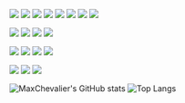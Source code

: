 ![](https://img.shields.io/badge/C%23-%23CD00CD?logo=Csharp&logoColor=white&label=Code)
![](https://img.shields.io/badge/Python-%23CD00CD?logo=python&logoColor=white&label=Code)
![](https://img.shields.io/badge/Java-%23CD00CD?logo=java&logoColor=white&label=Code)
![](https://img.shields.io/badge/JavaScript-%23CD00CD?logo=javascript&logoColor=white&label=Code)
![](https://img.shields.io/badge/TypeScript-%23CD00CD?logo=TypeScript&logoColor=white&label=Code)
![](https://img.shields.io/badge/Dart-%23CD00CD?logo=dart&logoColor=white&label=Code)
![](https://img.shields.io/badge/PHP-%23CD00CD?logo=PHP&logoColor=white&label=Code)
![](https://img.shields.io/badge/Golang-%23CD00CD?logo=Go&logoColor=white&label=Code)

![](https://img.shields.io/badge/Django-%23CD00CD?logo=Django&logoColor=white&label=Framework)
![](https://img.shields.io/badge/Flutter-%23CD00CD?logo=flutter&logoColor=white&label=Framework)
![](https://img.shields.io/badge/Angular-%23CD00CD?logo=Angular&logoColor=white&label=Framework)
![](https://img.shields.io/badge/Node.js-%23CD00CD?logo=Node.js&logoColor=white&label=Framework)

![](https://img.shields.io/badge/MySQL-%23CD00CD?logo=mysql&logoColor=white&label=Data)
![](https://img.shields.io/badge/sqlite-%23CD00CD?logo=sqlite&logoColor=white&label=Data)
![](https://img.shields.io/badge/mongodb-%23CD00CD?logo=mongodb&logoColor=white&label=Data)
![](https://img.shields.io/badge/mariadb-%23CD00CD?logo=mariadb&logoColor=white&label=Data)

![](https://img.shields.io/badge/github-%23CD00CD?logo=github&logoColor=white&label=Tools)
![](https://img.shields.io/badge/VSCode-%23CD00CD?logo=visualstudiocode&logoColor=white&label=Tools)
![](https://img.shields.io/badge/Unity-%23CD00CD?logo=Unity&logoColor=white&label=Tools)

![MaxChevalier's GitHub stats](https://github-readme-stats.vercel.app/api?username=MaxChevalier&show_icons=true&theme=react)
![Top Langs](https://github-readme-stats.vercel.app/api/top-langs/?username=MaxChevalier&layout=compact&theme=react)

